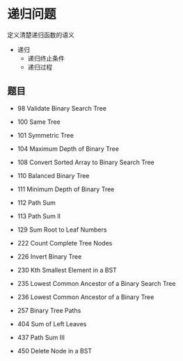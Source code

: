 # 递归问题

定义清楚递归函数的语义

* 递归
    * 递归终止条件
    * 递归过程

## 题目

* 98 Validate Binary Search Tree

* 100 Same Tree

* 101 Symmetric Tree
* 104 Maximum Depth of Binary Tree
* 108 Convert Sorted Array to Binary Search Tree
* 110 Balanced Binary Tree
* 111 Minimum Depth of Binary Tree
* 112 Path Sum
* 113 Path Sum II
* 129 Sum Root to Leaf Numbers
* 222 Count Complete Tree Nodes
* 226 Invert Binary Tree
* 230 Kth Smallest Element in a BST
* 235 Lowest Common Ancestor of a Binary Search Tree
* 236 Lowest Common Ancestor of a Binary Tree
* 257 Binary Tree Paths
* 404 Sum of Left Leaves
* 437 Path Sum III
* 450 Delete Node in a BST